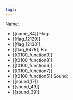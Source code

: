 ```yaml
---
tags:
---
```

Name:
- [[name_84]]
Flag:
- [[flag_12129]]
- [[flag_12130]]
- [[flag_9476]]
Fn:
- [[t0100_function9]]
- [[t0100_function8]]
- [[t0100_function6]]
- [[t0100_function7]]
- [[t0100_function5]]
Sound:
- [[sound_17]]
- [[sound_49]]
- [[sound_39]]

